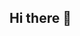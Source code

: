 ## Hi there 👋

<!--
**00DemiX00/00DemiX00** is a ✨ _special_ ✨ repository because its `README.md` (this file) appears on your GitHub profile.

Here are some ideas to get you started:

![Vite](https://img.shields.io/badge/vite-%23646CFF.svg?style=for-the-badge&logo=vite&logoColor=white)
